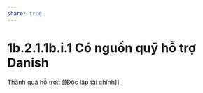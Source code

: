 ```yaml
---
share: true
---
```

# 1b.2.1.1b.i.1 Có nguồn quỹ hỗ trợ Danish
Thành quả hỗ trợ:: [[Độc lập tài chính]]